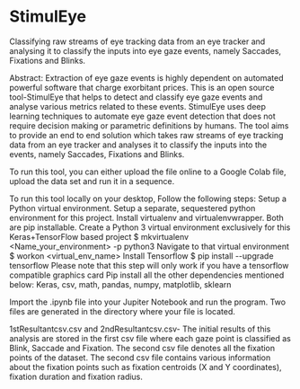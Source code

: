 # StimulEye
Classifying raw streams of eye tracking data from an eye tracker and analysing it to classify the inputs into eye gaze events, namely Saccades, Fixations and Blinks.

Abstract: Extraction of eye gaze events is highly dependent on automated powerful software that charge exorbitant prices. This is an open source tool-StimulEye that helps to detect and classify eye gaze events and analyse various metrics related to these events. StimulEye uses deep learning techniques to automate eye gaze event detection that does not require decision making or parametric definitions by humans. The tool aims to provide an end to end solution which takes  raw streams of eye tracking data from an eye tracker and analyses it to classify the inputs into the events, namely Saccades, Fixations and Blinks.

To run this tool, you can either upload the file online to a Google Colab file, upload the data set and run it in a sequence.

To run this tool locally on your desktop, Follow the following steps:
Setup a Python virtual environment. Setup a separate, sequestered python environment for this project.
Install virtualenv and virtualenvwrapper. Both are pip installable.
Create a Python 3 virtual environment exclusively for this Keras+TensorFlow based project
$ mkvirtualenv <Name_your_environment> -p python3
Navigate to that virtual environment
$ workon <virtual_env_name>
Install Tensorflow
$ pip install --upgrade tensorflow
Please note that this step will only work if you have a tensorflow compatible graphics card
Pip install all the other dependencies mentioned below:
Keras, csv, math, pandas, numpy, matplotlib, sklearn

Import the .ipynb file into your Jupiter Notebook and run the program. Two files are generated in the directory where your file is located.

1stResultantcsv.csv and 2ndResultantcsv.csv- The initial results of this analysis are stored in the first csv file where each gaze point is classified as Blink, Saccade and Fixation. The second csv file denotes all the fixation points of the dataset. The second csv file contains various information about the fixation points such as fixation centroids (X and Y coordinates), fixation duration and fixation radius.

